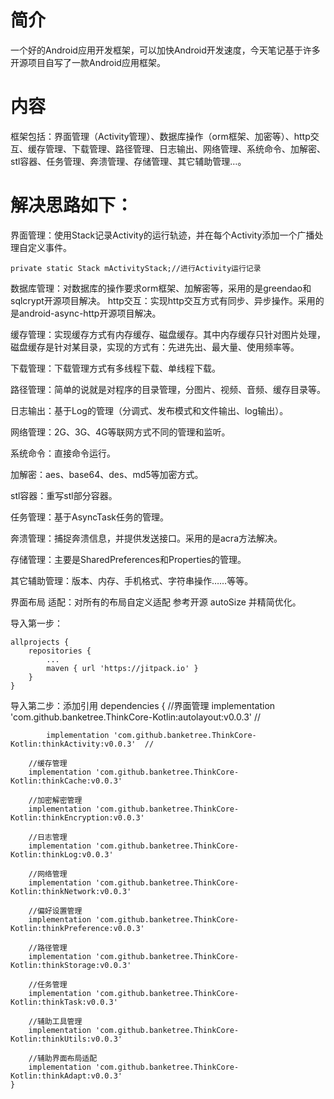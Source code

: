 # 简介

一个好的Android应用开发框架，可以加快Android开发速度，今天笔记基于许多开源项目自写了一款Android应用框架。



# 内容

框架包括：界面管理（Activity管理）、数据库操作（orm框架、加密等）、http交互、缓存管理、下载管理、路径管理、日志输出、网络管理、系统命令、加解密、stl容器、任务管理、奔溃管理、存储管理、其它辅助管理…。



# 解决思路如下：

界面管理：使用Stack记录Activity的运行轨迹，并在每个Activity添加一个广播处理自定义事件。

	private static Stack mActivityStack;//进行Activity运行记录
数据库管理：对数据库的操作要求orm框架、加解密等，采用的是greendao和sqlcrypt开源项目解决。
http交互：实现http交互方式有同步、异步操作。采用的是android-async-http开源项目解决。

缓存管理：实现缓存方式有内存缓存、磁盘缓存。其中内存缓存只针对图片处理，磁盘缓存是针对某目录，实现的方式有：先进先出、最大量、使用频率等。

下载管理：下载管理方式有多线程下载、单线程下载。

路径管理：简单的说就是对程序的目录管理，分图片、视频、音频、缓存目录等。

日志输出：基于Log的管理（分调式、发布模式和文件输出、log输出）。

网络管理：2G、3G、4G等联网方式不同的管理和监听。

系统命令：直接命令运行。

加解密：aes、base64、des、md5等加密方式。

stl容器：重写stl部分容器。

任务管理：基于AsyncTask任务的管理。

奔溃管理：捕捉奔溃信息，并提供发送接口。采用的是acra方法解决。

存储管理：主要是SharedPreferences和Properties的管理。

其它辅助管理：版本、内存、手机格式、字符串操作……等等。

界面布局 适配：对所有的布局自定义适配 参考开源 autoSize 并精简优化。



导入第一步：

	allprojects {
		repositories {
			...
			maven { url 'https://jitpack.io' }
		}
	}
	
导入第二步：添加引用
	dependencies {
		//界面管理
		implementation 'com.github.banketree.ThinkCore-Kotlin:autolayout:v0.0.3'  //
		
	        implementation 'com.github.banketree.ThinkCore-Kotlin:thinkActivity:v0.0.3'  //
		
		//缓存管理
		implementation 'com.github.banketree.ThinkCore-Kotlin:thinkCache:v0.0.3'
		
		//加密解密管理
		implementation 'com.github.banketree.ThinkCore-Kotlin:thinkEncryption:v0.0.3'
		
		//日志管理
		implementation 'com.github.banketree.ThinkCore-Kotlin:thinkLog:v0.0.3'
		
		//网络管理
		implementation 'com.github.banketree.ThinkCore-Kotlin:thinkNetwork:v0.0.3'
		
		//偏好设置管理
		implementation 'com.github.banketree.ThinkCore-Kotlin:thinkPreference:v0.0.3'
		
		//路径管理
		implementation 'com.github.banketree.ThinkCore-Kotlin:thinkStorage:v0.0.3'
		
		//任务管理
		implementation 'com.github.banketree.ThinkCore-Kotlin:thinkTask:v0.0.3'
		
		//辅助工具管理
		implementation 'com.github.banketree.ThinkCore-Kotlin:thinkUtils:v0.0.3'

		//辅助界面布局适配
		implementation 'com.github.banketree.ThinkCore-Kotlin:thinkAdapt:v0.0.3'
	}

